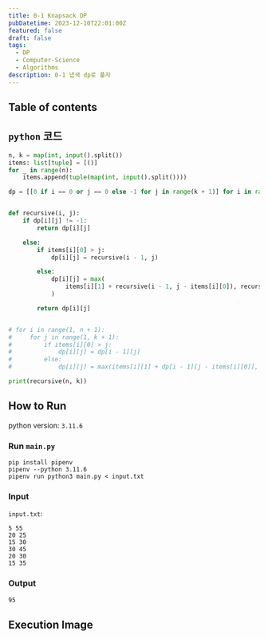 ```yaml
---
title: 0-1 Knapsack DP
pubDatetime: 2023-12-10T22:01:00Z
featured: false
draft: false
tags:
  - DP
  - Computer-Science
  - Algorithms
description: 0-1 냅색 dp로 풀자
---
```


## Table of contents

## `python` 코드

```python
n, k = map(int, input().split())
items: list[tuple] = [()]
for _ in range(n):
    items.append(tuple(map(int, input().split())))

dp = [[0 if i == 0 or j == 0 else -1 for j in range(k + 1)] for i in range(n + 1)]


def recursive(i, j):
    if dp[i][j] != -1:
        return dp[i][j]

    else:
        if items[i][0] > j:
            dp[i][j] = recursive(i - 1, j)

        else:
            dp[i][j] = max(
                items[i][1] + recursive(i - 1, j - items[i][0]), recursive(i - 1, j)
            )

        return dp[i][j]


# for i in range(1, n + 1):
#     for j in range(1, k + 1):
#         if items[i][0] > j:
#             dp[i][j] = dp[i - 1][j]
#         else:
#             dp[i][j] = max(items[i][1] + dp[i - 1][j - items[i][0]], dp[i - 1][j])

print(recursive(n, k))

```

## How to Run

python version: `3.11.6`

### Run `main.py`

```
pip install pipenv
pipenv --python 3.11.6
pipenv run python3 main.py < input.txt
```

### Input

`input.txt`:

```
5 55
20 25
15 30
30 45
20 30
15 35
```

### Output

```zsh
95
```

## Execution Image
